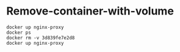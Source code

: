 # Remove-container-with-volume

```shell
docker up nginx-proxy
docker ps
docker rm -v 3d839fe7e2d8
docker up nginx-proxy
```